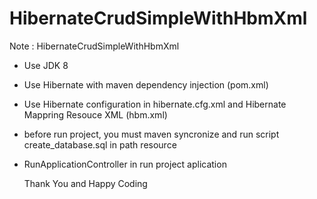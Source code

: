 # HibernateCrudSimpleWithHbmXml
Note : HibernateCrudSimpleWithHbmXml
- Use JDK 8
- Use Hibernate with maven dependency injection (pom.xml) 
- Use Hibernate configuration in hibernate.cfg.xml and Hibernate Mappring Resouce XML (hbm.xml)
- before run project, you must maven syncronize and run script create_database.sql in path resource
- RunApplicationController in run project aplication

  Thank You and Happy Coding
